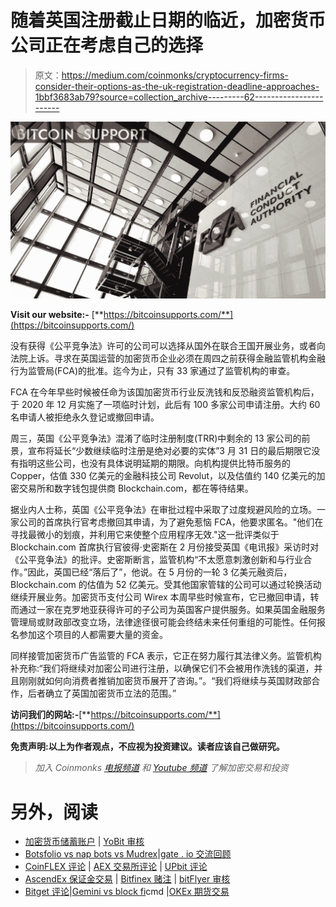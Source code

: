 # 随着英国注册截止日期的临近，加密货币公司正在考虑自己的选择

> 原文：<https://medium.com/coinmonks/cryptocurrency-firms-consider-their-options-as-the-uk-registration-deadline-approaches-1bbf3683ab79?source=collection_archive---------62----------------------->

![](img/553cc697e63f43dc7364521df4859704.png)

**Visit our website:-** [**https://bitcoinsupports.com/**](https://bitcoinsupports.com/)

没有获得《公平竞争法》许可的公司可以选择从国外在联合王国开展业务，或者向法院上诉。寻求在英国运营的加密货币企业必须在周四之前获得金融监管机构金融行为监管局(FCA)的批准。迄今为止，只有 33 家通过了监管机构的审查。

FCA 在今年早些时候被任命为该国加密货币行业反洗钱和反恐融资监管机构后，于 2020 年 12 月实施了一项临时计划，此后有 100 多家公司申请注册。大约 60 名申请人被拒绝永久登记或撤回申请。

周三，英国《公平竞争法》混淆了临时注册制度(TRR)中剩余的 13 家公司的前景，宣布将延长“少数继续临时注册是绝对必要的实体”3 月 31 日的最后期限它没有指明这些公司，也没有具体说明延期的期限。向机构提供比特币服务的 Copper，估值 330 亿美元的金融科技公司 Revolut，以及估值约 140 亿美元的加密交易所和数字钱包提供商 Blockchain.com，都在等待结果。

据业内人士称，英国《公平竞争法》在审批过程中采取了过度规避风险的立场。一家公司的首席执行官考虑撤回其申请，为了避免惹恼 FCA，他要求匿名。"他们在寻找最微小的划痕，并利用它来使整个应用程序无效."这一批评类似于 Blockchain.com 首席执行官彼得·史密斯在 2 月份接受英国《电讯报》采访时对《公平竞争法》的批评。史密斯断言，监管机构“不太愿意刺激创新和与行业合作。”因此，英国已经“落后了”，他说。在 5 月份的一轮 3 亿美元融资后，Blockchain.com 的估值为 52 亿美元。受其他国家管辖的公司可以通过轮换活动继续开展业务。加密货币支付公司 Wirex 本周早些时候宣布，它已撤回申请，转而通过一家在克罗地亚获得许可的子公司为英国客户提供服务。如果英国金融服务管理局或财政部改变立场，法律途径很可能会终结未来任何重组的可能性。任何报名参加这个项目的人都需要大量的资金。

同样接管加密货币广告监管的 FCA 表示，它正在努力履行其法律义务。监管机构补充称:“我们将继续对加密公司进行注册，以确保它们不会被用作洗钱的渠道，并且刚刚就如何向消费者推销加密货币展开了咨询。”。“我们将继续与英国财政部合作，后者确立了英国加密货币立法的范围。”

**访问我们的网站:-**[**https://bitcoinsupports.com/**](https://bitcoinsupports.com/)

**免责声明:以上为作者观点，不应视为投资建议。读者应该自己做研究。**

> *加入 Coinmonks* [*电报频道*](https://t.me/coincodecap) *和* [*Youtube 频道*](https://www.youtube.com/c/coinmonks/videos) *了解加密交易和投资*

# 另外，阅读

*   [加密货币储蓄账户](/coinmonks/cryptocurrency-savings-accounts-be3bc0feffbf) | [YoBit 审核](/coinmonks/yobit-review-175464162c62)
*   [Botsfolio vs nap bots vs Mudrex](/coinmonks/botsfolio-vs-napbots-vs-mudrex-c81344970c02)|[gate . io 交流回顾](/coinmonks/gate-io-exchange-review-61bf87b7078f)
*   [CoinFLEX 评论](https://coincodecap.com/coinflex-review) | [AEX 交易所评论](https://coincodecap.com/aex-exchange-review) | [UPbit 评论](https://coincodecap.com/upbit-review)
*   [AscendEx 保证金交易](https://coincodecap.com/ascendex-margin-trading) | [Bitfinex 赌注](https://coincodecap.com/bitfinex-staking) | [bitFlyer 审核](https://coincodecap.com/bitflyer-review)
*   [Bitget 评论](https://coincodecap.com/bitget-review)|[Gemini vs block fi](https://coincodecap.com/gemini-vs-blockfi)cmd |[OKEx 期货交易](https://coincodecap.com/okex-futures-trading)